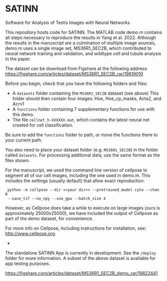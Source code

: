 # SATINN
Software for Analysis of Testis Images with Neural Networks

This repository hosts code for SATINN. The MATLAB code demo.m contains all 
steps necessary to reproduce the results in Yang et al. 2022. Although the results 
in the manuscript are a culmination of multiple image sources, demo.m
uses a single image set, MS36R1_SEC2B, which contributed to neural
network training and validation, and wildtype cell and tubule analysis in
the paper.

The dataset can be download from Figshare at the following address:
https://figshare.com/articles/dataset/MS36R1_SEC2B_rar/19619010

Before you begin, check that you have the following folders and files:
 * A `datasets` folder containing the `MS36R1_SEC2B` dataset (see above)
  This folder should then contain four images: Hoe, Hoe_cp_masks, Acta2,
   and Acrv1
 * A `functions` folder containing 7 supplementary functions for use with
   this demo.
 * The file `cellnet_h-XXXXXX.mat`, which contains the latest neural net
   created for cell classification.
 
 Be sure to add the `functions` folder to path, or move the functions
 there to your current path.

 You also need to place your dataset folder (e.g. `MS36R1_SEC2B`) in the
 folder called `datasets`. For processing additional data, use the same
 format as the files shown.

 For the manuscript, we used the command line version of cellpose to
 segment all of our cell images, including the one used in demo.m. This
 includes the settings (usually default) that allow exact reproduction:

     python -m cellpose --dir <<your dir>> --pretrained_model cyto --chan 0
     --save_tif --no_npy --use_gpu --batch_size 4

 However, as Cellpose does take a while to execute on large images (ours
 is approximately 25000x25000), we have included the output of Cellpose
 as part of the demo dataset, for convenience.
  
 For more info on Cellpose, including instructions for installation, see:
 http://www.cellpose.org.

-

The standalone SATINN App is currently in development. See the `/deploy`
folder for more information. A subset of the above dataset is
available for app testing purposes.

https://figshare.com/articles/dataset/MS36R1_SEC2B_demo_rar/19822441

